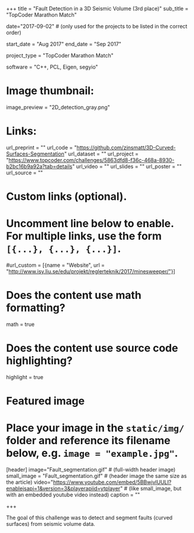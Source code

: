 +++
title = "Fault Detection in a 3D Seismic Volume (3rd place)"
sub_title = "TopCoder Marathon Match"

date="2017-09-02" # (only used for the projects to be listed in the correct order)

start_date = "Aug 2017"
end_date = "Sep 2017"

project_type = "TopCoder Marathon Match"

software = "C++, PCL, Eigen, segyio"

# Image thumbnail:
image_preview = "2D_detection_gray.png"

# Links:
url_preprint = ""
url_code = "https://github.com/zinsmatt/3D-Curved-Surfaces-Segmentation"
url_dataset = ""
url_project = "https://www.topcoder.com/challenges/5863dfd8-f36c-468a-8930-b2bc16b9a92a?tab=details"
url_video = ""
url_slides = ""
url_poster = ""
url_source = ""

# Custom links (optional).
#   Uncomment line below to enable. For multiple links, use the form `[{...}, {...}, {...}]`.
#url_custom = [{name = "Website", url = "http://www.isy.liu.se/edu/projekt/reglerteknik/2017/minesweeper/"}]

# Does the content use math formatting?
math = true

# Does the content use source code highlighting?
highlight = true

# Featured image
# Place your image in the `static/img/` folder and reference its filename below, e.g. `image = "example.jpg"`.
[header]
image="Fault_segmentation.gif" # (full-width header image)
small_image = "Fault_segmentation.gif" # (header image the same size as the article)
video="https://www.youtube.com/embed/5BBwjvlUULI?enablejsapi=1&version=3&playerapiid=ytplayer" # (like small_image, but with an embedded youtube video instead)
caption = ""

+++

The goal of this challenge was to detect and segment faults (curved surfaces) from seismic volume data. 